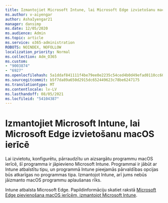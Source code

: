 ```yaml
---
title: Izmantojiet Microsoft Intune, lai Microsoft Edge izvietošanu macOS ierīcē
ms.author: v-aiyengar
author: AshaIyengar21
manager: dansimp
ms.date: 12/05/2020
ms.audience: Admin
ms.topic: article
ms.service: o365-administration
ROBOTS: NOINDEX, NOFOLLOW
localization_priority: Normal
ms.collection: Adm_O365
ms.custom:
- "9003874"
- "6927"
ms.openlocfilehash: 5a1ddaf841111f4be79ee0e2235c54ced4b0d49efad0110cc609441db5b20800
ms.sourcegitcommit: b5f7da89a650d2915dc652449623c78be6247175
ms.translationtype: MT
ms.contentlocale: lv-LV
ms.lasthandoff: 08/05/2021
ms.locfileid: "54104387"
---
```

# <a name="use-microsoft-intune-to-deploy-microsoft-edge-to-a-macos-device"></a>Izmantojiet Microsoft Intune, lai Microsoft Edge izvietošanu macOS ierīcē

Lai izvietotu, konfigurētu, pārraudzītu un aizsargātu programmu macOS ierīcē, šī programma ir jāpievieno Microsoft Intune. Programmai ir jābūt ar Intune atbalstītu tipu, un programmā Intune pieejamās pārvaldības opcijas būs atkarīgas no programmas tipa. Izmantojot Intune, arī jums nebūs jāizmanto macOS programmu aplaušanas rīks.

Intune atbalsta Microsoft Edge. Papildinformāciju skatiet rakstā [Microsoft Edge pievienošana macOS ierīcēm, izmantojot Microsoft Intune](https://go.microsoft.com/fwlink/?linkid=2134949).